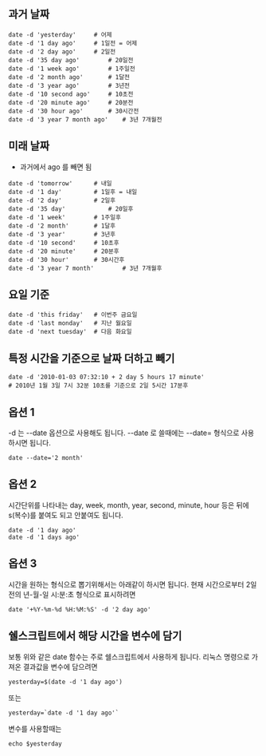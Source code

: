 ## 과거 날짜
```
date -d 'yesterday'		# 어제
date -d '1 day ago'		# 1일전 = 어제
date -d '2 day ago'		# 2일전
date -d '35 day ago'		# 20일전
date -d '1 week ago'		# 1주일전
date -d '2 month ago'		# 1달전
date -d '3 year ago'		# 3년전
date -d '10 second ago'		# 10초전
date -d '20 minute ago'		# 20분전
date -d '30 hour ago'		# 30시간전
date -d '3 year 7 month ago'	# 3년 7개월전
```

## 미래 날짜 
* 과거에서 ago 를 빼면 됨
```
date -d 'tomorrow'		# 내일
date -d '1 day'			# 1일후 = 내일
date -d '2 day'			# 2일후
date -d '35 day'			# 20일후
date -d '1 week'		# 1주일후
date -d '2 month'		# 1달후
date -d '3 year'		# 3년후
date -d '10 second'		# 10초후
date -d '20 minute'		# 20분후
date -d '30 hour'		# 30시간후
date -d '3 year 7 month'		# 3년 7개월후
```

## 요일 기준
```
date -d 'this friday'	# 이번주 금요일
date -d 'last monday'	# 지난 월요일
date -d 'next tuesday'	# 다음 화요일
```

## 특정 시간을 기준으로 날짜 더하고 빼기
```
date -d '2010-01-03 07:32:10 + 2 day 5 hours 17 minute'	
# 2010년 1월 3일 7시 32분 10초를 기준으로 2일 5시간 17분후
```

## 옵션 1
-d 는 --date 옵션으로 사용해도 됩니다. --date 로 쓸때에는 --date= 형식으로 사용하시면 됩니다.
```
date --date='2 month'
```

## 옵션 2
시간단위를 나타내는 day, week, month, year, second, minute, hour 등은 뒤에 s(복수)를 붙여도 되고 안붙여도 됩니다.
```
date -d '1 day ago'
date -d '1 days ago'
```

## 옵션 3
시간을 원하는 형식으로 뽑기위해서는 아래같이 하시면 됩니다.
현재 시간으로부터 2일전의 년-월-일 시:분:초 형식으로 표시하려면
```
date '+%Y-%m-%d %H:%M:%S' -d '2 day ago'
```

## 쉘스크립트에서 해당 시간을 변수에 담기
보통 위와 같은 date 함수는 주로 쉘스크립트에서 사용하게 됩니다. 리눅스 명령으로 가져온 결과값을 변수에 담으려면
```
yesterday=$(date -d '1 day ago')
```
또는
```
yesterday=`date -d '1 day ago'`
```
변수를 사용할때는
```
echo $yesterday
```
